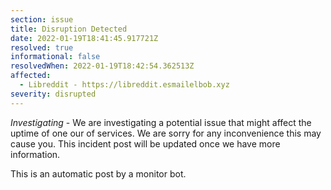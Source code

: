 ```yaml
---
section: issue
title: Disruption Detected
date: 2022-01-19T18:41:45.917721Z
resolved: true
informational: false
resolvedWhen: 2022-01-19T18:42:54.362513Z
affected:
  - Libreddit - https://libreddit.esmailelbob.xyz
severity: disrupted
---
```

*Investigating* - We are investigating a potential issue that might affect the uptime of one our of services. We are sorry for any inconvenience this may cause you. This incident post will be updated once we have more information.

This is an automatic post by a monitor bot.
        